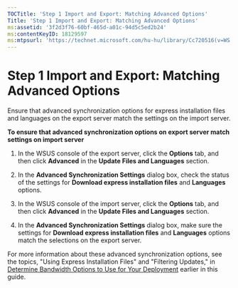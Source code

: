 ```yaml
---
TOCTitle: 'Step 1 Import and Export: Matching Advanced Options'
Title: 'Step 1 Import and Export: Matching Advanced Options'
ms:assetid: '3f2d3f76-60bf-465d-a01c-94d5c5ed2b24'
ms:contentKeyID: 18129597
ms:mtpsurl: 'https://technet.microsoft.com/hu-hu/library/Cc720516(v=WS.10)'
---
```


Step 1 Import and Export: Matching Advanced Options
===================================================

Ensure that advanced synchronization options for express installation files and languages on the export server match the settings on the import server.

**To ensure that advanced synchronization options on export server match settings on import server**
1.  In the WSUS console of the export server, click the **Options** tab, and then click **Advanced** in the **Update Files and Languages** section.

2.  In the **Advanced Synchronization Settings** dialog box, check the status of the settings for **Download express installation files** and **Languages** options.

3.  In the WSUS console of the import server, click the **Options** tab, and then click **Advanced** in the **Update Files and Languages** section.

4.  In the **Advanced Synchronization Settings** dialog box, make sure the settings for **Download express installation files** and **Languages** options match the selections on the export server.

For more information about these advanced synchronization options, see the topics, "Using Express Installation Files" and "Filtering Updates," in [Determine Bandwidth Options to Use for Your Deployment](https://technet.microsoft.com/8001cd1d-8c32-4962-8bad-9dede4cd90e5) earlier in this guide.
